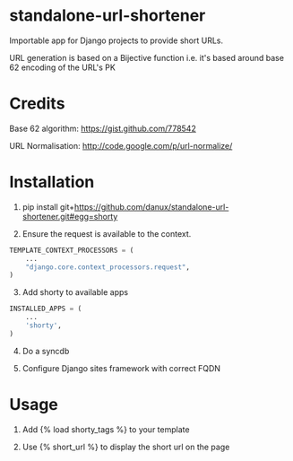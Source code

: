 standalone-url-shortener
========================

Importable app for Django projects to provide short URLs. 

URL generation is based on a Bijective function i.e. it's based around base 62 encoding of the URL's PK

Credits
=======
Base 62 algorithm:  https://gist.github.com/778542

URL Normalisation:  http://code.google.com/p/url-normalize/

Installation
============

1. pip install git+https://github.com/danux/standalone-url-shortener.git#egg=shorty

2. Ensure the request is available to the context.
```python
TEMPLATE_CONTEXT_PROCESSORS = (
    ...
    "django.core.context_processors.request",
)
```

3. Add shorty to available apps
```python
INSTALLED_APPS = (
    ...
    'shorty',
)
```

4. Do a syncdb

5. Configure Django sites framework with correct FQDN

Usage
=====

1. Add {% load shorty_tags %} to your template

2. Use {% short_url %} to display the short url on the page